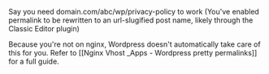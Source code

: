 Say you need domain.com/abc/wp/privacy-policy to work (You've enabled permalink to be rewritten to an url-slugified post name, likely through the Classic Editor plugin)

Because you're not on nginx, Wordpress doesn't automatically take care of this for you. Refer to [[Nginx Vhost _Apps - Wordpress pretty permalinks]] for a full guide.